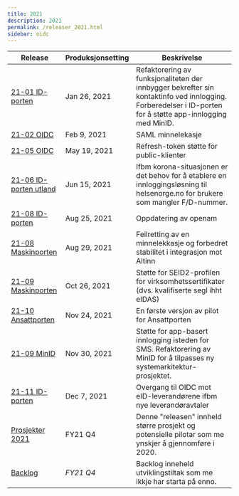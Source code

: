 ```yaml
---
title: 2021
description: 2021
permalink: /releaser_2021.html
sidebar: oidc
---
```


|Release|Produksjonsetting|Beskrivelse|
|-|-|-|
|[21-01 ID-porten]({{site.baseurl}}/docs/ID-porten/oidc/releaser/21-01_ID-porten)|Jan 26, 2021| Refaktorering av funksjonaliteten der innbygger bekrefter sin kontaktinfo ved innlogging.  Forberedelser i ID-porten for å støtte app-innlogging med MinID. |
|[21-02 OIDC]({{site.baseurl}}/docs/ID-porten/oidc/releaser/21-02_OIDC)|Feb 9, 2021| SAML minnelekasje |
|[21-05 OIDC]({{site.baseurl}}/docs/ID-porten/oidc/releaser/21-05_OIDC)|May 19, 2021| Refresh-token støtte for public-klienter |
|[21-06 ID-porten utland]({{site.baseurl}}/docs/ID-porten/oidc/releaser/21-06_ID-porten_utland)|Jun 15, 2021| Ifbm korona-situasjonen er det behov for å etablere en innloggingsløsning til helsenorge.no for brukere som mangler F/D-nummer.  |
|[21-08 ID-porten]({{site.baseurl}}/docs/ID-porten/oidc/releaser/21-08_ID-porten)|Aug 25, 2021| Oppdatering av openam |
|[21-08 Maskinporten]({{site.baseurl}}/docs/ID-porten/oidc/releaser/21-08_Maskinporten)|Aug 29, 2021| Feilretting av en minnelekkasje og forbedret stabilitet i integrasjon mot Altinn |
|[21-09 Maskinporten]({{site.baseurl}}/docs/ID-porten/oidc/releaser/21-09_Maskinporten)|Oct 26, 2021| Støtte for SEID2-profilen for virksomhetssertifikater (dvs. kvalifiserte segl ihht eIDAS) |
|[21-10 Ansattporten]({{site.baseurl}}/docs/ID-porten/oidc/releaser/21-10_Ansattporten)|Nov 24, 2021| En første versjon av pilot for Ansattporten |
|[21-09 MinID]({{site.baseurl}}/docs/ID-porten/oidc/releaser/21-09_MinID)|Nov 30, 2021| Støtte for app-basert innlogging isteden for SMS.  Refaktorering av MinID for å tilpasses ny systemarkitektur-prosjektet. |
|[21-11 ID-porten]({{site.baseurl}}/docs/ID-porten/oidc/releaser/21-11_ID-porten)|Dec 7, 2021| Overgang til OIDC mot eID-leverandørene ifbm nye leverandøravtaler |
|[Prosjekter 2021]({{site.baseurl}}/docs/ID-porten/oidc/releaser/Prosjekter_2021)|FY21 Q4| Denne "releasen" innheld større prosjekt og potensielle pilotar som me ynskjer å gjennomføre i 2020. |
|[Backlog]({{site.baseurl}}/docs/ID-porten/oidc/releaser/Backlog)|*FY21 Q4*| Backlog inneheld utviklingstiltak som me ikkje har starta på enno.  |
